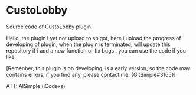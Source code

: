 # CustoLobby
Source code of CustoLobby plugin.

Hello, the plugin i yet not upload to spigot, here i upload the progress of developing of plugin, when the plugin is terminated, will update this repository if i add a new function or  fix bugs , you can use the code if you like.

[Remenber, this plugin is on developing, is a early version, so the code may contains errors, if you find any, please contact me. {GitSimple#3165}]

ATT: AISimple (iCodexs)
